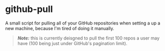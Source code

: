 # github-pull

A small script for pulling all of your GitHub repositories when setting a up a new machine, because I'm tired of doing it manually.

> **_Note:_** this is currently deisgned to pull the first 100 repos a user may have (100 being just under GitHub's pagination limit).
